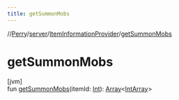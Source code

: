 ```yaml
---
title: getSummonMobs
---
```

//[Perry](../../../index.html)/[server](../index.html)/[ItemInformationProvider](index.html)/[getSummonMobs](get-summon-mobs.html)



# getSummonMobs



[jvm]\
fun [getSummonMobs](get-summon-mobs.html)(itemId: [Int](https://kotlinlang.org/api/latest/jvm/stdlib/kotlin/-int/index.html)): [Array](https://kotlinlang.org/api/latest/jvm/stdlib/kotlin/-array/index.html)<[IntArray](https://kotlinlang.org/api/latest/jvm/stdlib/kotlin/-int-array/index.html)>




